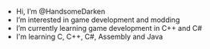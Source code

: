-  Hi, I’m @HandsomeDarken
-  I’m interested in game development and modding
-  I’m currently learning game development in C++ and C#
-  I'm learning C, C++, C#, Assembly and Java

<!---
HandsomeDarken/HandsomeDarken is a ✨ special ✨ repository because its `README.md` (this file) appears on your GitHub profile.
You can click the Preview link to take a look at your changes.
--->
